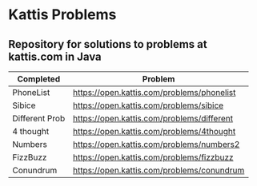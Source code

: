 # Kattis Problems

## Repository for solutions to problems at kattis.com in Java

   Completed  | Problem	                                               | 
------------- | -------------                                          |
PhoneList     |  https://open.kattis.com/problems/phonelist            |
Sibice        |  https://open.kattis.com/problems/sibice               |
Different Prob|  https://open.kattis.com/problems/different            |
4 thought     |  https://open.kattis.com/problems/4thought             |
Numbers       |  https://open.kattis.com/problems/numbers2             |
FizzBuzz      |  https://open.kattis.com/problems/fizzbuzz             |
Conundrum     |  https://open.kattis.com/problems/conundrum            |